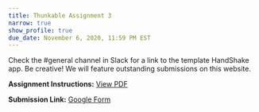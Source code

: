 ```yaml
---
title: Thunkable Assignment 3
narrow: true
show_profile: true
due_date: November 6, 2020, 11:59 PM EST
---
```


Check the #general channel in Slack for a link to the template HandShake app. Be creative! We will feature outstanding submissions on this website.

**Assignment Instructions:** <a href="{{ site.baseurl }}/files/thunkable_a3.pdf" target="_blank">View PDF</a>

**Submission Link:** <a href="https://docs.google.com/forms/d/e/1FAIpQLSfk64Z5d26E8LBuv1kIhu8GCvfqjWsT9Z-AVrzRlbTrdQWEfg/viewform" target="_blank">Google Form</a>
